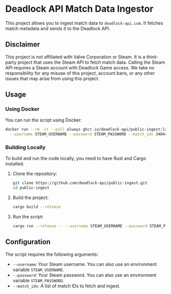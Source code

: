 # Deadlock API Match Data Ingestor

This project allows you to ingest match data to `deadlock-api.com`. It fetches match metadata and sends it to the Deadlock API.

## Disclaimer

This project is not affiliated with Valve Corporation or Steam. It is a third-party project that uses the Steam API to fetch match data.
Calling the Steam API requires a Steam account with Deadlock Game access.
We take no responsibility for any misuse of this project, account bans, or any other issues that may arise from using this project.

## Usage

### Using Docker

You can run the script using Docker:

```bash
docker run --rm -it --pull always ghcr.io/deadlock-api/public-ingest:latest public-ingest \
  --username STEAM_USERNAME --password STEAM_PASSWORD --match_ids 34044166 34044167 # ...
```

### Building Locally

To build and run the code locally, you need to have Rust and Cargo installed.

1. Clone the repository:

    ```sh
    git clone https://github.com/deadlock-api/public-ingest.git
    cd public-ingest
    ```

2. Build the project:

    ```sh
    cargo build --release
    ```

3. Run the script:

    ```sh
    cargo run --release -- --username STEAM_USERNAME --password STEAM_PASSWORD --match_ids 34044166 34044167 # ...
    ```

## Configuration

The script requires the following arguments:

- `--username`: Your Steam username. You can also use an environment variable `STEAM_USERNAME`.
- `--password`: Your Steam password. You can also use an environment variable `STEAM_PASSWORD`.
- `--match_ids`: A list of match IDs to fetch and ingest.
